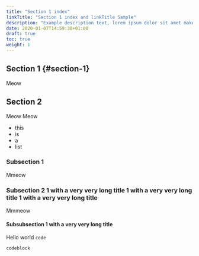 ```yaml
---
title: "Section 1 index"
linkTitle: "Section 1 index and linkTitle Sample"
description: "Example description text, lorem ipsum dolor sit amet make it look good"
date: 2020-01-07T14:59:38+01:00
draft: true
toc: true
weight: 1
---
```


## Section 1 {#section-1}

Meow

## Section 2

Meow Meow

- this
- is
- a
- list

### Subsection 1

Mmeow

### Subsection 2 1 with a very very long title  1 with a very very long title  1 with a very very long title

Mmmeow

#### Subsubsection 1 with a very very long title

Hello world `code`

```shell
codeblock
```
